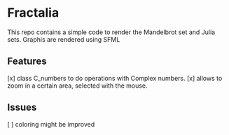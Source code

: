 # Fractalia
This repo contains a simple code to render the Mandelbrot set and Julia sets.
Graphis are rendered using SFML

## Features
[x] class C_numbers to do operations with Complex numbers.
[x] allows to zoom in a certain area, selected with the mouse.

## Issues
[ ] coloring might be improved
